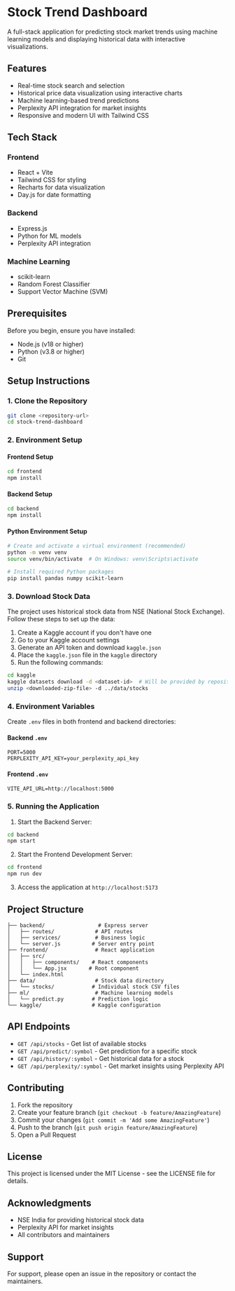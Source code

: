# Stock Trend Dashboard

A full-stack application for predicting stock market trends using machine learning models and displaying historical data with interactive visualizations.

## Features

- Real-time stock search and selection
- Historical price data visualization using interactive charts
- Machine learning-based trend predictions
- Perplexity API integration for market insights
- Responsive and modern UI with Tailwind CSS

## Tech Stack

### Frontend
- React + Vite
- Tailwind CSS for styling
- Recharts for data visualization
- Day.js for date formatting

### Backend
- Express.js
- Python for ML models
- Perplexity API integration

### Machine Learning
- scikit-learn
- Random Forest Classifier
- Support Vector Machine (SVM)

## Prerequisites

Before you begin, ensure you have installed:
- Node.js (v18 or higher)
- Python (v3.8 or higher)
- Git

## Setup Instructions

### 1. Clone the Repository
```bash
git clone <repository-url>
cd stock-trend-dashboard
```

### 2. Environment Setup

#### Frontend Setup
```bash
cd frontend
npm install
```

#### Backend Setup
```bash
cd backend
npm install
```

#### Python Environment Setup
```bash
# Create and activate a virtual environment (recommended)
python -m venv venv
source venv/bin/activate  # On Windows: venv\Scripts\activate

# Install required Python packages
pip install pandas numpy scikit-learn
```

### 3. Download Stock Data

The project uses historical stock data from NSE (National Stock Exchange). Follow these steps to set up the data:

1. Create a Kaggle account if you don't have one
2. Go to your Kaggle account settings
3. Generate an API token and download `kaggle.json`
4. Place the `kaggle.json` file in the `kaggle` directory
5. Run the following commands:
```bash
cd kaggle
kaggle datasets download -d <dataset-id>  # Will be provided by repository owner
unzip <downloaded-zip-file> -d ../data/stocks
```

### 4. Environment Variables

Create `.env` files in both frontend and backend directories:

#### Backend `.env`
```
PORT=5000
PERPLEXITY_API_KEY=your_perplexity_api_key
```

#### Frontend `.env`
```
VITE_API_URL=http://localhost:5000
```

### 5. Running the Application

1. Start the Backend Server:
```bash
cd backend
npm start
```

2. Start the Frontend Development Server:
```bash
cd frontend
npm run dev
```

3. Access the application at `http://localhost:5173`

## Project Structure

```
├── backend/                 # Express server
│   ├── routes/             # API routes
│   ├── services/           # Business logic
│   └── server.js          # Server entry point
├── frontend/               # React application
│   ├── src/
│   │   ├── components/    # React components
│   │   └── App.jsx       # Root component
│   └── index.html
├── data/                   # Stock data directory
│   └── stocks/            # Individual stock CSV files
├── ml/                     # Machine learning models
│   └── predict.py         # Prediction logic
└── kaggle/                # Kaggle configuration
```

## API Endpoints

- `GET /api/stocks` - Get list of available stocks
- `GET /api/predict/:symbol` - Get prediction for a specific stock
- `GET /api/history/:symbol` - Get historical data for a stock
- `GET /api/perplexity/:symbol` - Get market insights using Perplexity API

## Contributing

1. Fork the repository
2. Create your feature branch (`git checkout -b feature/AmazingFeature`)
3. Commit your changes (`git commit -m 'Add some AmazingFeature'`)
4. Push to the branch (`git push origin feature/AmazingFeature`)
5. Open a Pull Request

## License

This project is licensed under the MIT License - see the LICENSE file for details.

## Acknowledgments

- NSE India for providing historical stock data
- Perplexity API for market insights
- All contributors and maintainers

## Support

For support, please open an issue in the repository or contact the maintainers.
